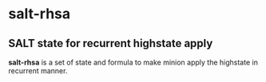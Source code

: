 # salt-rhsa
## SALT state for recurrent highstate apply

**salt-rhsa** is a set of state and formula to make minion apply the highstate in recurrent manner.
